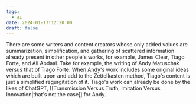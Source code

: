 ```yaml
---
tags:
  - ai
date: 2024-01-17T12:20:00
draft: false
---
```

There are some writers and content creators whose only added values are summarization, simplification, and gathering of scattered information already present in other people's works, for example, James Clear, Tiago Forte, and Ali Abdaal.
Take for example, the writing of Andy Matuschak versus that of Tiago Forte. When Andy's work includes some original ideas which are built upon and add to the Zettelkasten method, Tiago's content is just a simplified regurgitation of it. Tiago's work can already be done by the likes of ChatGPT, [[Transmission Versus Truth, Imitation Versus Innovation|that's not the case]] for Andy.